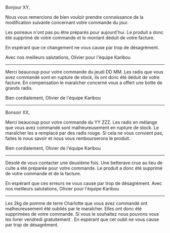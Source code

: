 Bonjour XY,

Nous vous remercions de bien vouloir prendre connaissance de la modification suivante concernant votre commande du jour.

Les poireaux n'ont pas pu être préparés pour aujourd'hui. Le produit a donc été supprimé de votre commande et le montant déduit de votre facture.

En espérant que ce changement ne vous cause par trop de désagrément.

Avec nos meilleurs salutations,
Olivier pour l'équipe Karibou

----

Merci beaucoup pour votre commande du jeudi DD MM.
Les radis que vous avez commandé sont en rupture de stock, ils ont donc été déduit de votre facture. En compensation le maraîcher concerné vous a offert une botte de grands radis.

Bien cordialement, Olivier
de l'équipe Karibou

----

Bonsoir XX,

Merci beaucoup pour votre commande du YY ZZZ. Les radis en mélange que vous avez commandé sont malheureusement en rupture de stock. Le maraîcher les a remplacé par des radis rouge. Si cela ne vous convient pas, faites le nous savoir et nous vous rembourserons le produit.

Bien cordialement, Olivier de l'équipe Karibou

----
Désolé de vous contacter une deuxième fois. Une betterave crue au lieu de cuite a été préparée pour votre commande. Le produit a donc été supprimé de votre commande et de la facture.

En espérant que ces erreurs ne vous cause par trop de désagrément.
Avec nos meilleurs salutations, Olivier pour l'équipe Karibou

----
Les 2kg de pomme de terre Charlotte que vous avez commandé ont malheureusement été oubliés par le maraîcher. Elles ont donc été supprimées de votre commande. Si vous le souhaitez nous pouvons vous les livrer vendredi gratuitement .
En espérant que cet oubli ne vous cause par trop de désagrément.
